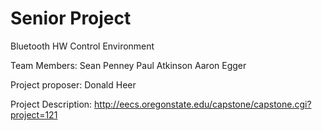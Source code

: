 Senior Project
==============

Bluetooth HW Control Environment

Team Members:
Sean Penney
Paul Atkinson
Aaron Egger

Project proposer:
Donald Heer

Project Description:
http://eecs.oregonstate.edu/capstone/capstone.cgi?project=121
